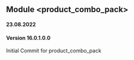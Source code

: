 ## Module <product_combo_pack>

#### 23.08.2022
#### Version 16.0.1.0.0
Initial Commit for product_combo_pack
